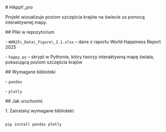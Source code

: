 \# HAppY\_pro



Projekt wizualizuje poziom szczęścia krajów na świecie za pomocą interaktywnej mapy.



\## Pliki w repozytorium

\- `WHR25\_Data\_Figure\_2.1.xlsx` – dane z raportu World Happiness Report 2025  

\- `happy.py` – skrypt w Pythonie, który tworzy interaktywną mapę świata, pokazującą poziom szczęścia krajów  



\## Wymagane biblioteki

\- `pandas`

\- `plotly`



\## Jak uruchomić

1\. Zainstaluj wymagane biblioteki:

```bash

pip install pandas plotly



